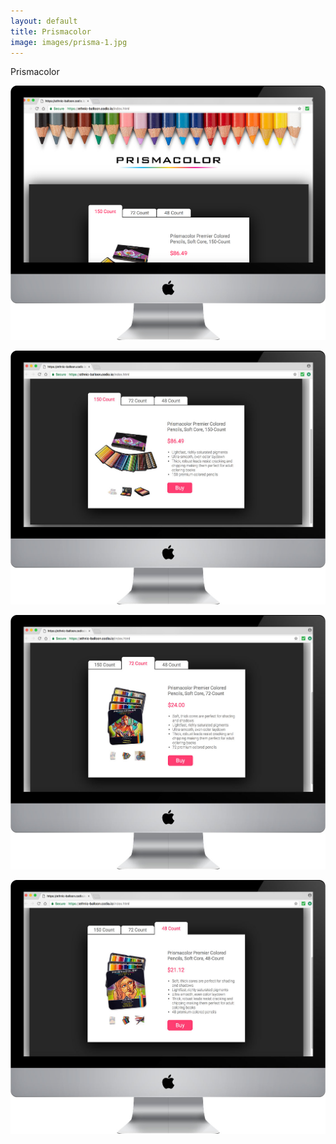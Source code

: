 ```yaml
---
layout: default
title: Prismacolor
image: images/prisma-1.jpg
---
```

Prismacolor

![Prismacolor Photo 1](images/prisma-1.jpg)

![Prismacolor Photo 2](images/prisma-2.jpg)

![Prismacolor Photo 3](images/prisma-3.jpg)

![Prismacolor Photo 4](images/prisma-4.jpg)
